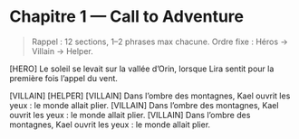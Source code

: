
# Chapitre 1 — Call to Adventure

> Rappel : 12 sections, 1–2 phrases max chacune. Ordre fixe : Héros → Villain → Helper.

[HERO] Le soleil se levait sur la vallée d’Orin, lorsque Lira sentit pour la première fois l’appel du vent.

[VILLAIN]
[HELPER]
[VILLAIN] Dans l’ombre des montagnes, Kael ouvrit les yeux : le monde allait plier.
[VILLAIN] Dans l’ombre des montagnes, Kael ouvrit les yeux : le monde allait plier.
[VILLAIN] Dans l’ombre des montagnes, Kael ouvrit les yeux : le monde allait plier.
